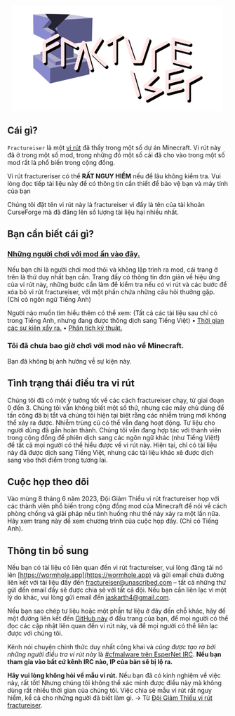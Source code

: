 <p align="center">
	<img src="./docs/media/logo.svg" alt="logo fractureiser" height="240">
</p>

## Cái gì?
`Fractureiser` là một [vi rút](https://en.wikipedia.org/wiki/Computer_virus) đã thấy trong một số dự án Minecraft. Vi rút này đã ở trong một số mod, trong những đó một số cái đã cho vào trong một số mod rất là phổ biến trong cộng đồng.

Vi rút fractureriser có thể **RẤT NGUY HIỂM** nếu để lâu không kiểm tra. Vui lòng đọc tiếp tài liệu này để có thông tin cần thiết để bảo vệ bạn và máy tính của bạn

Chúng tôi đặt tên vi rút này là fractureiser vì đấy là tên của tài khoản CurseForge mà đã đăng lên số lượng tài liệu hại nhiều nhất.


## Bạn cần biết cái gì?

### [Những người chơi với mod ấn vào đây.](https://github.com/fractureiser-investigation/fractureiser/blob/main/docs/users.md)

Nếu bạn chỉ là người chơi mod thôi và không lập trình ra mod, cái trang ở trên là thứ duy nhất bạn cần. Trang đấy có thông tin đơn giản về hiệu ứng của vi rút này, những bước cần làm để kiểm tra nếu có vi rút và các bước để xóa bỏ vi rút fractureiser, với một phần chứa những câu hỏi thưởng gặp. (Chỉ có ngôn ngữ Tiếng Anh)

Người nào muốn tìm hiểu thêm có thể xem: (Tất cả các tài liệu sau chỉ có trong Tiếng Anh, nhưng đang được thông dịch sang Tiếng Việt)
•	[Thời gian các sự kiện xẩy ra.](/docs/timeline.md)
•	[Phân tích kỹ thuật.](/doc/tech.md)

### Tôi đã chưa bao giờ chơi với mod nào về Minecraft.
Bạn đã không bị ảnh hưởng về sự kiện này.

## Tình trạng thái điều tra vi rút
Chúng tôi đã có một ý tưởng tốt về các cách fractureiser chạy, từ giai đoạn 0 đến 3. Chúng tôi vẫn không biết một số thứ, nhưng các máy chủ dùng để tấn công đã bị tắt và chúng tôi hiện tại biêt rằng các nhiễm trùng mới không thể xảy ra được. Nhiễm trùng cũ có thể vẫn đang hoạt động.
Tư liệu cho người dùng đã gần hoàn thành. Chúng tôi vẫn đang hợp tác với thành viên trong cộng đồng để phiên dịch sang các ngôn ngữ khác (như Tiếng Việt!) để tất cả mọi người có thể hiểu được về vi rút này.
Hiện tại, chỉ có tài liệu này đã được dịch sang Tiếng Việt, nhưng các tài liệu khác xẽ được dịch sang vào thời điểm trong tương lai.

## Cuộc họp theo dõi
Vào mùng 8 tháng 6 năm 2023, Đội Giảm Thiểu vi rút fractureiser họp với các thành viên phổ biến trong cộng đồng mod của Minecraft để nói về cách phòng chống và giải pháp nếu tình huống như thế này xảy ra một lần nữa. Hãy xem trang này để xem chương trình của cuộc họp đấy. (Chỉ có Tiếng Anh).

## Thông tin bổ sung
Nếu bạn có tài liệu có liên quan đến vi rút fractureiser, vui lòng đăng tải nó lên [https://wormhole.app](https://wormhole.app) và gửi email chứa đường liên kết với tài liệu đấy đến [fractureiser@unascribed.com](mailto:fractureiser@unascribed.com) – tất cả những thứ gửi đến email đấy sẽ được chia sẻ với tất cả đội. Nếu bạn cần liên lạc vì một lý do khác, vui lòng gửi email đến [jaskarth4@gmail.com](mailto:jaskarth4@gmail.com).

Nếu bạn sao chép tư liệu hoặc một phần tư liệu ở đây đến chỗ khác, hãy để một đường liên kết đến [GitHub này](https://github.com/fractureiser-investigation/fractureiser/) ở đầu trang của bạn, để mọi người có thể đọc các cập nhật liên quan đến vi rút này, và để mọi người có thể liên lạc được với chúng tôi.

Kênh nói chuyện chính thức duy nhất công khai và *cũng được tạo ra bởi những người điều tra vi rút này* là [#cfmalware trên EsperNet IRC](https://webchat.esper.net/?channels=cfmalware). **Nếu bạn tham gia vào bất cứ kênh IRC nào, IP của bàn sẽ bị lộ ra.**

**Hãy vui lòng không hỏi về mẫu vi rút.** Nếu bạn đã có kinh nghiệm về việc này, rất tốt! Nhưng chúng tôi không thể xác minh được điều này mà không dùng rất nhiều thời gian của chúng tôi. Việc chia sẻ mẫu vi rút rất nguy hiểm, kể cả cho những người đã biết làm gì.
-> Từ [Đội Giảm Thiểu vi rút fractureiser](/docs/credits.md). 
